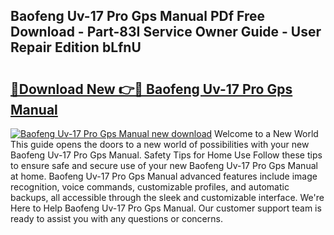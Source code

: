 ## Baofeng Uv-17 Pro Gps Manual PDf Free Download - Part-83I Service Owner Guide - User Repair Edition bLfnU

# <h2><a href="http://bc36251.oget.top/?id=Baofeng+Uv-17+Pro+Gps+Manual">🔗Download New 👉🔴 Baofeng Uv-17 Pro Gps Manual</a></h2>

[![Baofeng Uv-17 Pro Gps Manual new download](https://i.imgur.com/5g1atiW.png)](http://bc36251.oget.top/?id=Baofeng+Uv-17+Pro+Gps+Manual)
Welcome to a New World This guide opens the doors to a new world of possibilities with your new Baofeng Uv-17 Pro Gps Manual. Safety Tips for Home Use Follow these tips to ensure safe and secure use of your new Baofeng Uv-17 Pro Gps Manual at home. Baofeng Uv-17 Pro Gps Manual advanced features include image recognition, voice commands, customizable profiles, and automatic backups, all accessible through the sleek and customizable interface. We're Here to Help Baofeng Uv-17 Pro Gps Manual. Our customer support team is ready to assist you with any questions or concerns.
